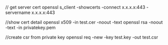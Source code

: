 // get server cert
openssl s_client -showcerts  -connect x.x.x.x:443 -servername x.x.x.x:443

//show cert detail
openssl x509 -in test.cer -noout -text
openssl rsa -noout -text -in privatekey.pem


//create csr from private key
openssl req -new -key test.key -out test.csr